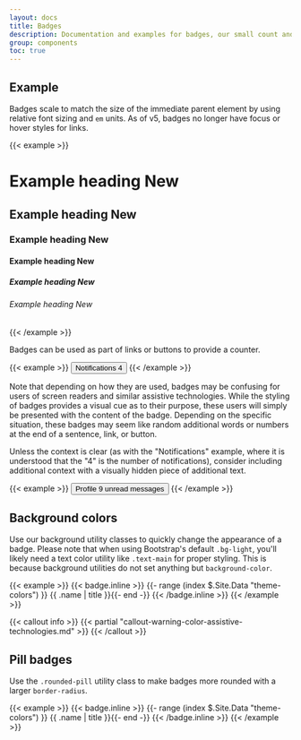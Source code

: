 ```yaml
---
layout: docs
title: Badges
description: Documentation and examples for badges, our small count and labeling component.
group: components
toc: true
---
```


## Example

Badges scale to match the size of the immediate parent element by using relative font sizing and `em` units. As of v5, badges no longer have focus or hover styles for links.

{{< example >}}
<h1>Example heading <span class="badge bg-secondary">New</span></h1>
<h2>Example heading <span class="badge bg-secondary">New</span></h2>
<h3>Example heading <span class="badge bg-secondary">New</span></h3>
<h4>Example heading <span class="badge bg-secondary">New</span></h4>
<h5>Example heading <span class="badge bg-secondary">New</span></h5>
<h6>Example heading <span class="badge bg-secondary">New</span></h6>
{{< /example >}}

Badges can be used as part of links or buttons to provide a counter.

{{< example >}}
<button type="button" class="btn btn-primary">
  Notifications <span class="badge bg-secondary">4</span>
</button>
{{< /example >}}

Note that depending on how they are used, badges may be confusing for users of screen readers and similar assistive technologies. While the styling of badges provides a visual cue as to their purpose, these users will simply be presented with the content of the badge. Depending on the specific situation, these badges may seem like random additional words or numbers at the end of a sentence, link, or button.

Unless the context is clear (as with the "Notifications" example, where it is understood that the "4" is the number of notifications), consider including additional context with a visually hidden piece of additional text.

{{< example >}}
<button type="button" class="btn btn-primary">
  Profile <span class="badge bg-secondary">9</span>
  <span class="visually-hidden">unread messages</span>
</button>
{{< /example >}}

## Background colors

Use our background utility classes to quickly change the appearance of a badge. Please note that when using Bootstrap's default `.bg-light`, you'll likely need a text color utility like `.text-main` for proper styling. This is because background utilities do not set anything but `background-color`.

{{< example >}}
{{< badge.inline >}}
{{- range (index $.Site.Data "theme-colors") }}
<span class="badge bg-{{ .name }}{{ with .contrast_color }} text-{{ . }}{{ end }}">{{ .name | title }}</span>{{- end -}}
{{< /badge.inline >}}
{{< /example >}}

{{< callout info >}}
{{< partial "callout-warning-color-assistive-technologies.md" >}}
{{< /callout >}}

## Pill badges

Use the `.rounded-pill` utility class to make badges more rounded with a larger `border-radius`.

{{< example >}}
{{< badge.inline >}}
{{- range (index $.Site.Data "theme-colors") }}
<span class="badge rounded-pill bg-{{ .name }}{{ with .contrast_color }} text-{{ . }}{{ end }}">{{ .name | title }}</span>{{- end -}}
{{< /badge.inline >}}
{{< /example >}}
